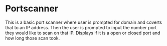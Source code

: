# Portscanner
This is a basic port scanner where user is prompted for domain and coverts that to an IP address.
Then the user is prompted to input the number port they would like to scan on that IP. 
Displays if it is a open or closed port and how long those scan took.
